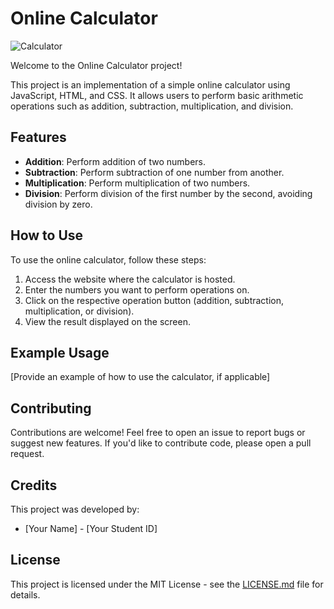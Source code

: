 # Online Calculator

![Calculator](https://example.com/calculator_image.jpg)

Welcome to the Online Calculator project!

This project is an implementation of a simple online calculator using JavaScript, HTML, and CSS. It allows users to perform basic arithmetic operations such as addition, subtraction, multiplication, and division.

## Features

- **Addition**: Perform addition of two numbers.
- **Subtraction**: Perform subtraction of one number from another.
- **Multiplication**: Perform multiplication of two numbers.
- **Division**: Perform division of the first number by the second, avoiding division by zero.

## How to Use

To use the online calculator, follow these steps:

1. Access the website where the calculator is hosted.
2. Enter the numbers you want to perform operations on.
3. Click on the respective operation button (addition, subtraction, multiplication, or division).
4. View the result displayed on the screen.

## Example Usage

[Provide an example of how to use the calculator, if applicable]

## Contributing

Contributions are welcome! Feel free to open an issue to report bugs or suggest new features. If you'd like to contribute code, please open a pull request.

## Credits

This project was developed by:

- [Your Name] - [Your Student ID]

## License

This project is licensed under the MIT License - see the [LICENSE.md](LICENSE.md) file for details.